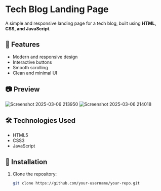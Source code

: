 # Tech Blog Landing Page  

A simple and responsive landing page for a tech blog, built using **HTML, CSS, and JavaScript**.  

## 🚀 Features  
- Modern and responsive design  
- Interactive buttons  
- Smooth scrolling  
- Clean and minimal UI  

## 📷 Preview  
![Screenshot 2025-03-06 213950](https://github.com/user-attachments/assets/a97a3fd1-e167-46df-b207-70edd80d2f9f)
![Screenshot 2025-03-06 214018](https://github.com/user-attachments/assets/556140bc-c341-41a1-b607-6f87762ce6e1)



## 🛠️ Technologies Used  
- HTML5  
- CSS3  
- JavaScript  

## 📂 Installation  
1. Clone the repository:  
   ```bash
   git clone https://github.com/your-username/your-repo.git
